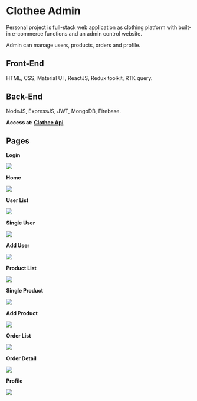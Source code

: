 # Clothee Admin
Personal project is full-stack web application as clothing platform with built-in e-commerce functions and an admin control website.

Admin can manage users, products, orders and profile.
## Front-End
HTML, CSS, Material UI , ReactJS, Redux toolkit, RTK query.

## Back-End
NodeJS, ExpressJS, JWT, MongoDB, Firebase.

**Access at: [Clothee Api](https://github.com/phkai16/clothee-api-mongo)**

## Pages
**Login**

<img src="https://firebasestorage.googleapis.com/v0/b/lama-shop-7a301.appspot.com/o/login.png?alt=media&token=1fbe1e9b-2389-44c4-b493-53568bda76f6">

**Home**

<img src="https://firebasestorage.googleapis.com/v0/b/lama-shop-7a301.appspot.com/o/Screenshot%202023-03-21%20at%2016-20-32%20Clothee%20Admin.png?alt=media&token=d0f3077b-b58d-4faa-923a-9c0195928b4a">

**User List**

<img src="https://firebasestorage.googleapis.com/v0/b/lama-shop-7a301.appspot.com/o/userList.png?alt=media&token=1c5c4960-742d-4c97-9ae5-1f5c8496755b">

**Single User**

<img src="https://firebasestorage.googleapis.com/v0/b/lama-shop-7a301.appspot.com/o/user.png?alt=media&token=2ddf2036-6dea-46a7-9743-4b07ec0d4502">

**Add User**

<img src="https://firebasestorage.googleapis.com/v0/b/lama-shop-7a301.appspot.com/o/addUser.png?alt=media&token=e508af7e-e2ba-4c41-8c9e-04cc2cf262eb">

**Product List**

<img src="https://firebasestorage.googleapis.com/v0/b/lama-shop-7a301.appspot.com/o/productList.png?alt=media&token=8bf87b9b-a0ab-4b3c-8bad-c49fa27893f5">

**Single Product**

<img src="https://firebasestorage.googleapis.com/v0/b/lama-shop-7a301.appspot.com/o/product.png?alt=media&token=4c97c2e6-cc7c-4863-bd0f-cb44473b7ff1">

**Add Product**

<img src="https://firebasestorage.googleapis.com/v0/b/lama-shop-7a301.appspot.com/o/addProduct.png?alt=media&token=d4b1e6b1-2e6c-467c-ac00-84b74fda6267">

**Order List**

<img src="https://firebasestorage.googleapis.com/v0/b/lama-shop-7a301.appspot.com/o/orderList.png?alt=media&token=78885387-5f8a-4413-b732-7bfe25f5c042">

**Order Detail**

<img src="https://firebasestorage.googleapis.com/v0/b/lama-shop-7a301.appspot.com/o/single-order.png?alt=media&token=f0e3403e-24a5-4acc-83ac-be6497277348">

**Profile**

<img src="https://firebasestorage.googleapis.com/v0/b/lama-shop-7a301.appspot.com/o/profile.png?alt=media&token=3816e539-0c8a-47e7-b396-6fa622eca0be">
